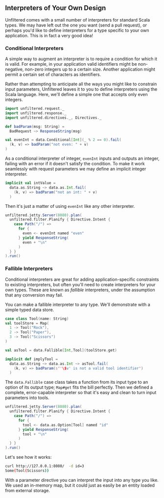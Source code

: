 Interpreters of Your Own Design
-------------------------------

Unfiltered comes with a small number of interpreters for standard
Scala types. We may have left out the one you want (send a pull
request), or perhaps you'd like to define interpreters for a type
specific to your own application. This is in fact a very good idea!

### Conditional Interpreters

A simple way to augment an interpreter is to require a condition for
which it is valid. For example, in your application valid identifiers
might be non-negative, non-zero integers up to a certain size. Another
application might permit a certain set of characters as identifiers.

Rather than attempting to anticipate all the ways you might like to
constrain input parameters, Unfiltered leaves it to you to define
interpreters using the Scala language. Here, we'll define a simple one
that accepts only even integers.

```scala
import unfiltered.request._
import unfiltered.response._
import unfiltered.directives._, Directives._

def badParam(msg: String) =
  BadRequest ~> ResponseString(msg)

val evenInt = data.Conditional[Int](_ % 2 == 0).fail(
  (k, v) => badParam("not even: " + v)
)
```

As a conditional interpreter of integer, `evenInt` inputs and outputs
an integer, failing with an error if it doesn't satisfy the
condition. To make it work seamlessly with request parameters we may
define an implicit integer interpreter.

```scala
implicit val intValue =
  data.as.String ~> data.as.Int.fail(
    (k, v) => badParam("not an int: " + v)
  )
```

Then it's just a matter of using `evenInt` like any other interpreter.

```scala
unfiltered.jetty.Server(8080).plan(
  unfiltered.filter.Planify { Directive.Intent {
    case Path("/") =>
      for {
        even <- evenInt named "even"
      } yield ResponseString(
        even + "\n"
      )
  } }
).run()
```

### Fallible Interpreters

Conditional interpreters are great for adding application-specific
constraints to existing interpreters, but often you'll need to create
interpreters for your own types. These are known as *fallible*
interpreters, under the assumption that any conversion may fail.

You can make a fallible interpreter to any type. We'll demonstrate
with a simple typed data store.

```scala
case class Tool(name: String)
val toolStore = Map(
  1 -> Tool("Rock"),
  2 -> Tool("Paper"),
  3 -> Tool("Scissors")
)

val asTool = data.Fallible[Int,Tool](toolStore.get)

implicit def implyTool =
  data.as.String ~> data.as.Int ~> asTool.fail(
    (k, v) => badParam(s"'\$v' is not a valid tool identifier")
  )
```

The `data.Fallible` case class takes a function from its input type to
an option of its output type; `Map#get` fits the bill perfectly. Then
we defined a complete, error-capable interpreter so that it's easy and
clean to turn input parameters into tools.

```scala
unfiltered.jetty.Server(8080).plan(
  unfiltered.filter.Planify { Directive.Intent {
    case Path("/") =>
      for {
        tool <- data.as.Option[Tool] named "id"
      } yield ResponseString(
        tool + "\n"
      )
  } }
).run()
```

Let's see how it works:

```sh
curl http://127.0.0.1:8080/  -d id=3
Some(Tool(Scissors))
```

With a parameter directive you can interpret the input into any type
you like. We used an in-memory map, but it could just as easily be an
entity loaded from external storage.
